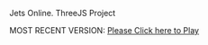 Jets Online. ThreeJS Project

MOST RECENT VERSION: [Please Click here to Play](https://rawcdn.githack.com/alperenbutun/jets-online/02f5968/index.html)
